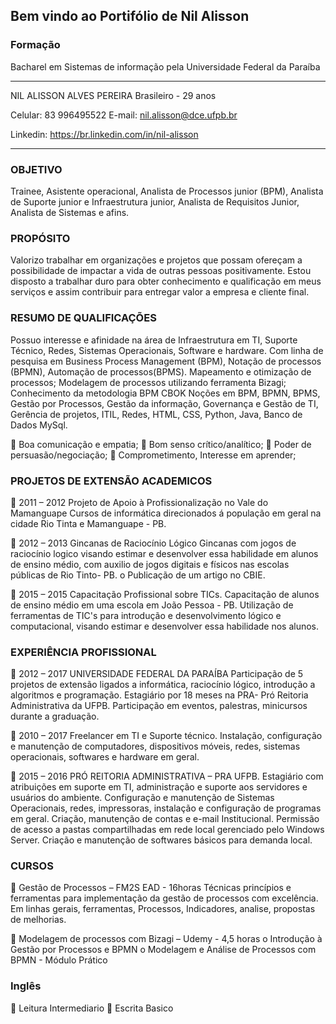 ## Bem vindo ao Portifólio de Nil Alisson




### Formação
Bacharel em Sistemas de informação pela Universidade Federal da Paraíba

--------------------------------------------------------------------------------------------------
NIL ALISSON ALVES PEREIRA                                       Brasileiro - 29 anos 
    
Celular: 83 996495522                                           E-mail: nil.alisson@dce.ufpb.br

Linkedin: https://br.linkedin.com/in/nil-alisson

--------------------------------------------------------------------------------------------------

### OBJETIVO
Trainee, Asistente operacional, Analista de Processos junior (BPM), Analista de Suporte junior 
e Infraestrutura junior, Analista de Requisitos Junior, Analista de Sistemas e afins.

### PROPÓSITO
Valorizo trabalhar em organizações e projetos que possam ofereçam a possibilidade de impactar 
a vida de outras pessoas positivamente. Estou disposto a trabalhar duro para obter conhecimento 
e qualificação em meus serviços e assim contribuir para entregar valor a empresa e cliente final.

### RESUMO DE QUALIFICAÇÕES
Possuo interesse e afinidade na área de Infraestrutura em TI, Suporte Técnico, Redes, Sistemas Operacionais, 
Software e hardware. Com linha de pesquisa em Business Process Management (BPM), Notação de processos (BPMN),
Automação de processos(BPMS). Mapeamento e otimização de processos; Modelagem de processos utilizando ferramenta
Bizagi; Conhecimento da metodologia BPM CBOK Noções em BPM, BPMN, BPMS, Gestão por Processos, Gestão da 
informação, Governança e Gestão de TI, Gerência de projetos, ITIL, Redes, HTML, CSS, Python, Java, Banco 
de Dados MySql.

 Boa comunicação e empatia;
 Bom senso crítico/analítico;
 Poder de persuasão/negociação;
 Comprometimento, Interesse em aprender;

### PROJETOS DE EXTENSÃO ACADEMICOS
 2011 – 2012 Projeto de Apoio à Profissionalização no Vale do Mamanguape
Cursos de informática direcionados á população em geral na cidade Rio Tinta e Mamanguape - PB.

 2012 – 2013 Gincanas de Raciocínio Lógico
Gincanas com jogos de raciocínio logico visando estimar e desenvolver essa habilidade em alunos de ensino médio, 
com auxilio de jogos digitais e físicos nas escolas públicas de Rio Tinto- PB.
o Publicação de um artigo no CBIE.

 2015 – 2015 Capacitação Profissional sobre TICs.
Capacitação de alunos de ensino médio em uma escola em João Pessoa - PB.
Utilização de ferramentas de TIC's para introdução e desenvolvimento lógico e computacional, visando estimar 
e desenvolver essa habilidade nos alunos.

### EXPERIÊNCIA PROFISSIONAL
 2012 – 2017 UNIVERSIDADE FEDERAL DA PARAÍBA
Participação de 5 projetos de extensão ligados a informática, raciocínio lógico, introdução a algoritmos 
e programação. Estagiário por 18 meses na PRA- Pró Reitoria Administrativa da UFPB. Participação em eventos,
palestras, minicursos durante a graduação.

 2010 – 2017 Freelancer em TI e Suporte técnico.
Instalação, configuração e manutenção de computadores, dispositivos móveis, redes, sistemas operacionais, 
softwares e hardware em geral.

 2015 – 2016 PRÓ REITORIA ADMINISTRATIVA – PRA UFPB.
Estagiário com atribuições em suporte em TI, administração e suporte aos servidores e usuários do ambiente.
Configuração e manutenção de Sistemas Operacionais, redes, impressoras, instalação e configuração de programas
em geral. Criação, manutenção de contas e e-mail Institucional. Permissão de acesso a pastas compartilhadas
em rede local gerenciado pelo Windows Server. Criação e manutenção de softwares básicos para demanda local.

### CURSOS
 Gestão de Processos – FM2S EAD - 16horas Técnicas princípios e ferramentas para implementação da gestão 
de processos com excelência. Em linhas gerais, ferramentas, Processos, Indicadores, analise, propostas 
de melhorias.

 Modelagem de processos com Bizagi – Udemy - 4,5 horas
o Introdução à Gestão por Processos e BPMN
o Modelagem e Análise de Processos com BPMN - Módulo Prático


### Inglês
 Leitura Intermediario 
 Escrita Basico


